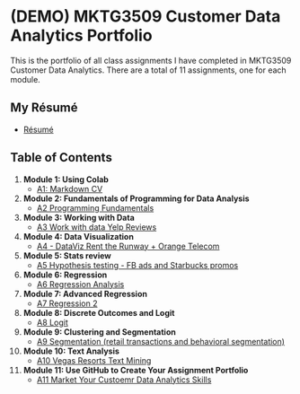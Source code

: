 # (DEMO) MKTG3509 Customer Data Analytics Portfolio
This is the portfolio of all class assignments I have completed in MKTG3509 Customer Data Analytics. There are a total of 11 assignments, one for each module. 

## My Résumé
- [Résumé](https://colab.research.google.com/drive/1qNx3AoWgn1llYVmeRY5-CmST0XevWAFB?usp=sharing#scrollTo=QTnw9i31t9n0)

## Table of Contents
1. **Module 1: Using Colab**
   - [A1: Markdown CV](https://templeu.instructure.com/courses/100008/assignments/1350602?module_item_id=3434876)
2. **Module 2: Fundamentals of Programming for Data Analysis**
   - [A2 Programming Fundamentals](https://templeu.instructure.com/courses/100008/assignments/1350603?module_item_id=3434885)
3. **Module 3: Working with Data**
   - [A3 Work with data Yelp Reviews](https://templeu.instructure.com/courses/100008/assignments/1350604)
4. **Module 4: Data Visualization**
   - [A4 - DataViz Rent the Runway + Orange Telecom](https://templeu.instructure.com/courses/100008/assignments/1350605)
5. **Module 5: Stats review**
   - [A5 Hypothesis testing - FB ads and Starbucks promos](https://templeu.instructure.com/courses/100008/assignments/1350606)
6. **Module 6: Regression**
   - [A6 Regression Analysis](https://templeu.instructure.com/courses/100008/assignments/1350607)
7. **Module 7: Advanced Regression**
   - [A7 Regression 2](https://templeu.instructure.com/courses/100008/assignments/1350608)
8. **Module 8: Discrete Outcomes and Logit**
   - [A8 Logit](https://templeu.instructure.com/courses/100008/assignments/1350609)
9. **Module 9: Clustering and Segmentation**
   - [A9 Segmentation (retail transactions and behavioral segmentation)](https://templeu.instructure.com/courses/100008/assignments/1350603?module_item_id=3434885)
10. **Module 10: Text Analysis**
    - [A10 Vegas Resorts Text Mining](https://templeu.instructure.com/courses/100008/assignments/1350601)
11. **Module 11: Use GitHub to Create Your Assignment Portfolio**
    - [A11 Market Your Custoemr Data Analytics Skills](https://github.com/hanchenresearch/MKTG3509ANALYTICS/blob/main/README.md)
